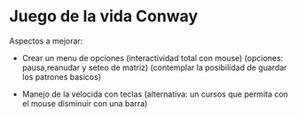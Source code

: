 # Juego de la vida Conway
Aspectos a mejorar:
- Crear un menu de opciones (interactividad total con mouse) (opciones: pausa,reanudar y seteo de matriz)
(contemplar la posibilidad de guardar los patrones basicos)

- Manejo de la velocida con teclas (alternativa: un cursos que permita con el mouse disminuir con una barra)

